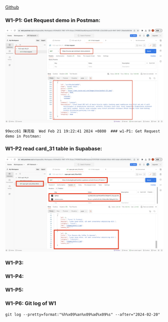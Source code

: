 [Github](https://github.com/liangyu9103/1122-wp2-2N_31.git)

### W1-P1: Get Request demo in Postman:

![](w1-p1.png)

```
99ecc61 陳亮瑜  Wed Feb 21 19:22:41 2024 +0800  ### w1-P1: Get Request demo in Postman:
```

### W1-P2 read card_31 table in Supabase:

![](w1-p2.png)

### W1-P3:

### W1-P4:

### W1-P5:

### W1-P6: Git log of W1

```
git log --pretty=format:"%h%x09%an%x09%ad%x09%s" --after="2024-02-20"
```
